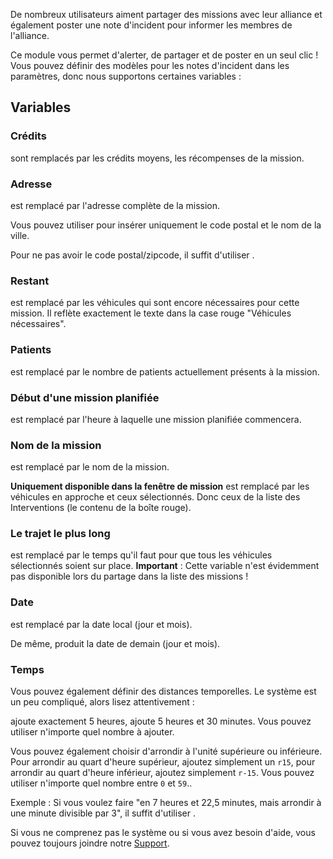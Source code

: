 De nombreux utilisateurs aiment partager des missions avec leur alliance et également poster une note d'incident pour informer les membres de l'alliance.

Ce module vous permet d'alerter, de partager et de poster en un seul clic ! Vous pouvez définir des modèles pour les notes d'incident dans les paramètres, donc nous supportons certaines variables :

## Variables

### Crédits

<variable variable="credits"/> sont remplacés par les crédits moyens, les récompenses de la mission.

### Adresse

<variable variable="address"/> est remplacé par l'adresse complète de la mission.

Vous pouvez utiliser <variable variable="city"/> pour insérer uniquement le code postal et le nom de la ville.

Pour ne pas avoir le code postal/zipcode, il suffit d'utiliser <variable variable="cityWithoutZip"/>.

### Restant

<variable variable="remaining"/> est remplacé par les véhicules qui sont encore nécessaires pour cette mission. Il reflète exactement le texte dans la case rouge "Véhicules nécessaires".

### Patients

<variable variable="patients"/> est remplacé par le nombre de patients actuellement présents à la mission.

### Début d'une mission planifiée

<variable variable="beginAt"/> est remplacé par l'heure à laquelle une mission planifiée commencera.

### Nom de la mission

<variable variable="name"/> est remplacé par le nom de la mission.

**Uniquement disponible dans la fenêtre de mission** <variable variable="remainingSpecial"/> est remplacé par les véhicules en approche et ceux sélectionnés. Donc ceux de la liste des Interventions (le contenu de la boîte rouge).

### Le trajet le plus long

<variable variable="longestDrive"/> est remplacé par le temps qu'il faut pour que tous les véhicules sélectionnés soient sur place. **Important** : Cette variable n'est évidemment pas disponible lors du partage dans la liste des missions !

### Date

<variable variable="today"/> est remplacé par la date local (jour et mois).

De même, <variable variable="tomorrow"/> produit la date de demain (jour et mois).

### Temps

Vous pouvez également définir des distances temporelles. Le système est un peu compliqué, alors lisez attentivement :

<variable variable="now+5"/> ajoute exactement 5 heures, <variable variable="now+5.5"/> ajoute 5 heures et 30 minutes. Vous pouvez utiliser n'importe quel nombre à ajouter.

Vous pouvez également choisir d'arrondir à l'unité supérieure ou inférieure. Pour arrondir au quart d'heure supérieur, ajoutez simplement un `r15`, pour arrondir au quart d'heure inférieur, ajoutez simplement `r-15`. Vous pouvez utiliser n'importe quel nombre entre `0` et `59`..

Exemple : Si vous voulez faire "en 7 heures et 22,5 minutes, mais arrondir à une minute divisible par 3", il suffit d'utiliser <variable variable="now+7.266r-3"/>.

Si vous ne comprenez pas le système ou si vous avez besoin d'aide, vous pouvez toujours joindre notre [Support](../../support.md).
